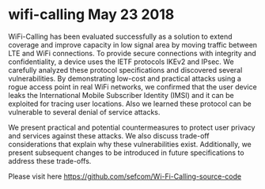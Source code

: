 # wifi-calling May 23 2018
WiFi-Calling has been evaluated successfully as a solution to extend coverage and improve capacity in low signal area by moving traffic between LTE and WiFi connections. To provide secure connections with integrity and confidentiality, a device uses the IETF protocols IKEv2 and IPsec. We carefully analyzed  these protocol specifications and discovered several vulnerabilities. By demonstrating low-cost and practical attacks using a rogue access point in real WiFi networks, we confirmed that the user device leaks the International Mobile Subscriber Identity (IMSI) and  it can be exploited for tracing user locations. Also we learned these protocol can be  vulnerable to several denial of service attacks.

We present practical and potential countermeasures to protect user privacy and services against these attacks. We also discuss trade-off considerations that explain why these vulnerabilities exist. Additionally, we present subsequent changes to be introduced in future specifications to address these trade-offs.

Please visit here https://github.com/sefcom/Wi-Fi-Calling-source-code
